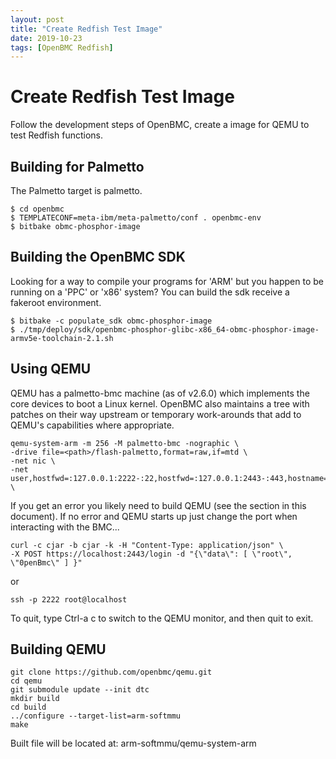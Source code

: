 ```yaml
---
layout: post
title: "Create Redfish Test Image"
date: 2019-10-23
tags: [OpenBMC Redfish]
---
```


# Create Redfish Test Image

Follow the development steps of OpenBMC, create a image for QEMU to test Redfish functions.

## Building for Palmetto

The Palmetto target is palmetto.

```shell
$ cd openbmc
$ TEMPLATECONF=meta-ibm/meta-palmetto/conf . openbmc-env
$ bitbake obmc-phosphor-image
```

## Building the OpenBMC SDK

Looking for a way to compile your programs for 'ARM' but you happen to be running on a 'PPC' or 'x86' system? You can build the sdk receive a fakeroot environment.

```shell
$ bitbake -c populate_sdk obmc-phosphor-image
$ ./tmp/deploy/sdk/openbmc-phosphor-glibc-x86_64-obmc-phosphor-image-armv5e-toolchain-2.1.sh
```

## Using QEMU

QEMU has a palmetto-bmc machine (as of v2.6.0) which implements the core devices to boot a Linux kernel. OpenBMC also maintains a tree with patches on their way upstream or temporary work-arounds that add to QEMU's capabilities where appropriate.

```shell
qemu-system-arm -m 256 -M palmetto-bmc -nographic \
-drive file=<path>/flash-palmetto,format=raw,if=mtd \
-net nic \
-net user,hostfwd=:127.0.0.1:2222-:22,hostfwd=:127.0.0.1:2443-:443,hostname=qemu \
```
If you get an error you likely need to build QEMU (see the section in this document). If no error and QEMU starts up just change the port when interacting with the BMC...

```
curl -c cjar -b cjar -k -H "Content-Type: application/json" \
-X POST https://localhost:2443/login -d "{\"data\": [ \"root\", \"0penBmc\" ] }"
```

or

```shell
ssh -p 2222 root@localhost
```

To quit, type Ctrl-a c to switch to the QEMU monitor, and then quit to exit.

## Building QEMU

```
git clone https://github.com/openbmc/qemu.git
cd qemu
git submodule update --init dtc
mkdir build
cd build
../configure --target-list=arm-softmmu
make
```

Built file will be located at: arm-softmmu/qemu-system-arm

